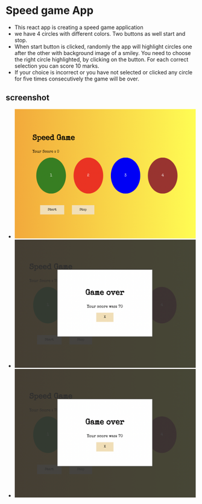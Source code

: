 # Speed game App

- This react app is creating a speed game application
- we have 4 circles with different colors. Two buttons as well start and stop.
- When start button is clicked, randomly the app will highlight circles one after the other with background image of a smiley. You need to choose the right circle highlighted, by clicking on the button. For each correct selection you can score 10 marks.
- If your choice is incorrect or you have not selected or clicked any circle for five times consecutively the game will be over.

## screenshot

- ![screenshot of the app](speedgame.png)
- ![screenshot of game over pop up](popup.png)
- ![screenshot of game landing page when start button is pressed](popup.png)
